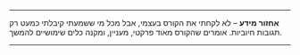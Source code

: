 
---

**אחזור מידע** – לא לקחתי את הקורס בעצמי, אבל מכל מי ששמעתי קיבלתי כמעט רק תגובות חיוביות. אומרים שהקורס מאוד פרקטי, מעניין, ומקנה כלים שימושיים להמשך.

---

